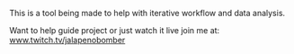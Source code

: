 This is a tool being made to help with iterative workflow and data analysis.

Want to help guide project or just watch it live join me at:
www.twitch.tv/jalapenobomber

